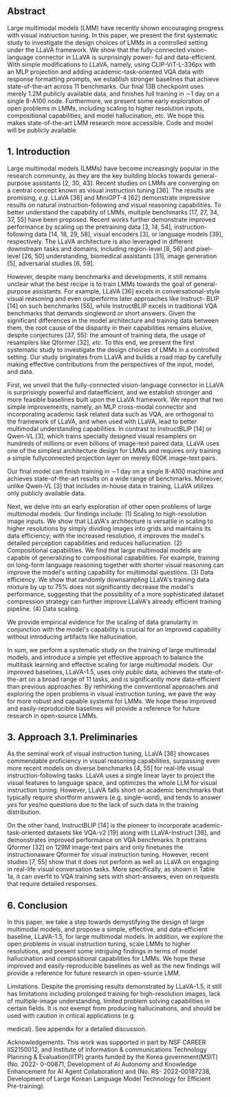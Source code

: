 ## Abstract

Large multimodal models (LMM) have recently shown
encouraging progress with visual instruction tuning. In this
paper, we present the first systematic study to investigate
the design choices of LMMs in a controlled setting under
the LLaVA framework. We show that the fully-connected
vision-language connector in LLaVA is surprisingly power-
ful and data-efficient. With simple modifications to LLaVA,
namely, using CLIP-ViT-L-336px with an MLP projection
and adding academic-task-oriented VQA data with response
formatting prompts, we establish stronger baselines that
achieve state-of-the-art across 11 benchmarks. Our final
13B checkpoint uses merely 1.2M publicly available data,
and finishes full training in ∼1 day on a single 8-A100 node.
Furthermore, we present some early exploration of open
problems in LMMs, including scaling to higher resolution
inputs, compositional capabilities, and model hallucination,
etc. We hope this makes state-of-the-art LMM research more
accessible. Code and model will be publicly available.

## 1. Introduction

Large multimodal models (LMMs) have become increasingly popular in the research community, as they are the key building blocks towards general-purpose assistants [2, 30, 43]. Recent studies on LMMs are converging on a central concept known as visual instruction tuning [36]. The results are promising, *e.g*. LLaVA [36] and MiniGPT-4 [62] demonstrate impressive results on natural instruction-following and visual reasoning capabilities. To better understand the capability of LMMs, multiple benchmarks [17, 27, 34, 37, 55] have been proposed. Recent works further demonstrate improved performance by scaling up the pretraining data [3, 14, 54], instruction-following data [14, 18, 29, 58], visual encoders [3], or language models [39], respectively. The LLaVA architecture is also leveraged in different downstream tasks and domains, including region-level [8, 56] and pixel-level [26, 50] understanding, biomedical assistants [31], image generation [5], adversarial studies [6, 59].

However, despite many benchmarks and developments, it still remains unclear what the best recipe is to train LMMs towards the goal of general-purpose assistants. For example, LLaVA [36] excels in conversational-style visual reasoning and even outperforms later approaches like Instruct-
BLIP [14] on such benchmarks [55], while InstructBLIP
excels in traditional VQA benchmarks that demands singleword or short answers. Given the significant differences in the model architecture and training data between them, the root cause of the disparity in their capabilities remains elusive, despite conjectures [37, 55]: the amount of training data, the usage of resamplers like Qformer [32], *etc*. To this end, we present the first systematic study to investigate the design choices of LMMs in a controlled setting. Our study originates from LLaVA and builds a road map by carefully making effective contributions from the perspectives of the input, model, and data.

First, we unveil that the fully-connected vision-language connector in LLaVA is surprisingly powerful and dataefficient, and we establish stronger and more feasible baselines built upon the LLaVA framework. We report that two simple improvements, namely, an MLP cross-modal connector and incorporating academic task related data such as VQA, are orthogonal to the framework of LLaVA, and when used with LLaVA, lead to better multimodal understanding capabilities. In contrast to InstructBLIP [14] or Qwen-VL [3], which trains specially designed visual resamplers on hundreds of millions or even billions of image-text paired data, LLaVA uses one of the simplest architecture design for LMMs and requires only training a simple fullyconnected projection layer on merely 600K image-text pairs.

Our final model can finish training in ∼1 day on a single
8-A100 machine and achieves state-of-the-art results on a wide range of benchmarks. Moreover, unlike Qwen-VL [3]
that includes in-house data in training, LLaVA utilizes only publicly available data.

Next, we delve into an early exploration of other open problems of large multimodal models. Our findings include:
(1) Scaling to high-resolution image inputs. We show that LLaVA's architecture is versatile in scaling to higher resolutions by simply dividing images into grids and maintains its data efficiency; with the increased resolution, it improves the model's detailed perception capabilities and reduces hallucination. (2) Compositional capabilities. We find that large multimodal models are capable of generalizing to compositional capabilities. For example, training on long-form language reasoning together with shorter visual reasoning can improve the model's writing capability for multimodal questions. (3) Data efficiency. We show that randomly downsampling LLaVA's training data mixture by up to 75% does not significantly decrease the model's performance, suggesting that the possibility of a more sophisticated dataset compression strategy can further improve LLaVA's already efficient training pipeline. (4) Data scaling.

We provide empirical evidence for the scaling of data granularity in conjunction with the model's capability is crucial for an improved capability without introducing artifacts like hallucination.

In sum, we perform a systematic study on the training of large multimodal models, and introduce a simple yet effective approach to balance the multitask learning and effective scaling for large multimodal models. Our improved baselines, LLaVA-1.5, uses only *public* data, achieves the state-of-the-art on a broad range of 11 tasks, and is significantly more data-efficient than previous approaches. By rethinking the conventional approaches and exploring the open problems in visual instruction tuning, we pave the way for more robust and capable systems for LMMs. We hope these improved and easily-reproducible baselines will provide a reference for future research in open-source LMMs.

## 3. Approach 3.1. Preliminaries

As the seminal work of visual instruction tuning, LLaVA [36]
showcases commendable proficiency in visual reasoning capabilities, surpassing even more recent models on diverse benchmarks [4, 55] for real-life visual instruction-following tasks. LLaVA uses a single linear layer to project the visual features to language space, and optimizes the whole LLM for visual instruction tuning. However, LLaVA falls short on academic benchmarks that typically require shortform answers (e.g. single-word), and tends to answer *yes* for yes/no questions due to the lack of such data in the training distribution.

On the other hand, InstructBLIP [14] is the pioneer to incorporate academic-task-oriented datasets like VQA-v2 [19] along with LLaVA-Instruct [36], and demonstrates improved performance on VQA benchmarks. It pretrains Qformer [32]
on 129M image-text pairs and only finetunes the instructionaware Qformer for visual instruction tuning. However, recent studies [7, 55] show that it does not perform as well as LLaVA on engaging in real-life visual conversation tasks. More specifically, as shown in Table 1a, it can overfit to VQA training sets with short-answers, even on requests that require detailed responses.

## 6. Conclusion

In this paper, we take a step towards demystifying the design of large multimodal models, and propose a simple, effective, and data-efficient baseline, LLaVA-1.5, for large multimodal models. In addition, we explore the open problems in visual instruction tuning, scale LMMs to higher resolutions, and present some intriguing findings in terms of model hallucination and compositional capabilities for LMMs. We hope these improved and easily-reproducible baselines as well as the new findings will provide a reference for future research in open-source LMM.

Limitations. Despite the promising results demonstrated by LLaVA-1.5, it still has limitations including prolonged training for high-resolution images, lack of multiple-image understanding, limited problem solving capabilities in certain fields. It is not exempt from producing hallucinations, and should be used with caution in critical applications (e.g.

medical). See appendix for a detailed discussion.

Acknowledgements. This work was supported in part by NSF CAREER IIS2150012, and Institute of Information &
communications Technology Planning & Evaluation(IITP)
grants funded by the Korea government(MSIT) (No. 2022-
0-00871, Development of AI Autonomy and Knowledge Enhancement for AI Agent Collaboration) and (No. RS- 2022-00187238, Development of Large Korean Language Model Technology for Efficient Pre-training).

